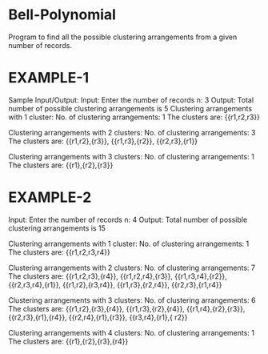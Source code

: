 # Bell-Polynomial

Program to find all the possible clustering arrangements from a given number of records.

# EXAMPLE-1
Sample Input/Output:
Input: Enter the number of records n: 3
Output: Total number of possible clustering arrangements is 5
Clustering arrangements with 1 cluster:
No. of clustering arrangements: 1
The clusters are: {{r1,r2,r3}}

Clustering arrangements with 2 clusters:
No. of clustering arrangements: 3
The clusters are: {{r1,r2},{r3}}, {{r1,r3},{r2}}, {{r2,r3},{r1}}

Clustering arrangements with 3 clusters:
No. of clustering arrangements: 1
The clusters are: {{r1},{r2},{r3}}

# EXAMPLE-2

Input: Enter the number of records n: 4
Output: Total number of possible clustering arrangements is 15

Clustering arrangements with 1 cluster:
No. of clustering arrangements: 1
The clusters are: {{r1,r2,r3,r4}}

Clustering arrangements with 2 clusters:
No. of clustering arrangements: 7
The clusters are: {{r1,r2,r3},{r4}}, {{r1,r2,r4},{r3}}, {{r1,r3,r4},{r2}}, {{r2,r3,r4},{r1}}, {{r1,r2},{r3,r4}},
{{r1,r3},{r2,r4}}, {{r2,r3},{r1,r4}}

Clustering arrangements with 3 clusters:
No. of clustering arrangements: 6
The clusters are: {{r1,r2},{r3},{r4}}, {{r1,r3},{r2},{r4}}, {{r1,r4},{r2},{r3}}, {{r2,r3},{r1},{r4}}, {{r2,r4},{r1},{r3}}, {{r3,r4},{r1},{ r2}}

Clustering arrangements with 4 clusters:
No. of clustering arrangements: 1
The clusters are: {{r1},{r2},{r3},{r4}}
